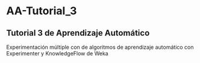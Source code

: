 # AA-Tutorial_3
## Tutorial 3 de Aprendizaje Automático
Experimentación múltiple con de algoritmos de aprendizaje automático con Experimenter y KnowledgeFlow de Weka
